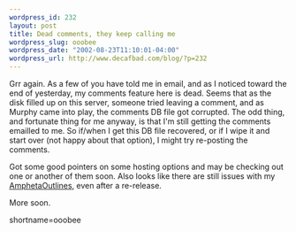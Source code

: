 ```yaml
--- 
wordpress_id: 232
layout: post
title: Dead comments, they keep calling me
wordpress_slug: ooobee
wordpress_date: "2002-08-23T11:10:01-04:00"
wordpress_url: http://www.decafbad.com/blog/?p=232
---
```

<p>Grr again.  As a few of you have told me in email, and as I noticed toward the end of yesterday, my comments feature here is dead.  Seems that as the disk filled up on this server, someone tried leaving a comment, and as Murphy came into play, the comments DB file got corrupted.  The odd thing, and fortunate thing for me anyway, is that I'm still getting the comments emailled to me.  So if/when I get this DB file recovered, or if I wipe it and start over (not happy about that option), I might try re-posting the comments.</p>
<p>Got some good pointers on some hosting options and may be checking out one or another of them soon.  Also looks like there are still issues with my <a href="http://www.decafbad.com/twiki/bin/view/Main/AmphetaOutlines">AmphetaOutlines</a>, even after a re-release.</p>
<p>More soon.</p>
<!--more-->
shortname=ooobee
